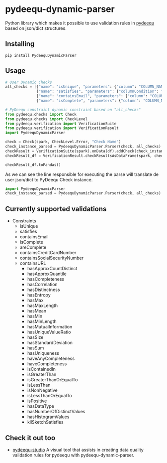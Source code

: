 
# pydeequ-dynamic-parser

Python library which makes it possible to use validation rules in [pydeequ](https://github.com/awslabs/python-deequ) based on json/dict structures.

## Installing

```shell
pip install PydeequDynamicParser
```

## Usage

```python
# User Dynamic Checks
all_checks = [{"name": "isUnique", "parameters": {"column": "COLUMN_NAME", "hint": "Hint here"}},
              {"name": "satisfies", "parameters": {"columnCondition": "(LENGTH(COLUMN_NAME) = 11 OR LENGTH(COLUMN_NAME) = 14) ", "constraintName": "COLUMN_NAME length validate", "assertion": "lambda x: x == 1.0", "hint": None}},
              {"name": "containsEmail", "parameters": {"column": "COLUMN_NAME", "assertion": None, "hint": None}},
              {"name": "isComplete", "parameters": {"column": "COLUMN_NAME", "hint": None}}]

# PyDeequ constraint dynamic constraint based on "all_checks"
from pydeequ.checks import Check
from pydeequ.checks import CheckLevel
from pydeequ.verification import VerificationSuite
from pydeequ.verification import VerificationResult
import PydeequDynamicParser

check = Check(spark, CheckLevel.Error, "Check Name")
check_instance_parsed = PydeequDynamicParser.Parser(check, all_checks).parse()
checkResult = VerificationSuite(spark).onData(df).addCheck(check_instance_parsed).run()
checkResult_df = VerificationResult.checkResultsAsDataFrame(spark, checkResult)

checkResult_df.toPandas()
```

As we can see the line responsible for executing the parse will translate de user json/dict to PyDeequ Check instance.

```python
import PydeequDynamicParser
check_instance_parsed = PydeequDynamicParser.Parser(check, all_checks).parse()
```

## Currently supported validations
- Constraints
  - isUnique
  - satisfies
  - containsEmail
  - isComplete
  - areComplete
  - containsCreditCardNumber 
  - containsSocialSecurityNumber
  - containsURL
	- hasApproxCountDistinct
	- hasApproxQuantile
	- hasCompleteness
	- hasCorrelation
	- hasDistinctness
	- hasEntropy
	- hasMax
	- hasMaxLength
	- hasMean
	- hasMin
	- hasMinLength
	- hasMutualInformation
	- hasUniqueValueRatio
	- hasSize
	- hasStandardDeviation
	- hasSum
	- hasUniqueness
	- haveAnyCompleteness
	- haveCompleteness
	- isContainedIn
	- isGreaterThan
	- isGreaterThanOrEqualTo
	- isLessThan
	- isNonNegative
	- isLessThanOrEqualTo
	- isPositive
	- hasDataType
	- hasNumberOfDistinctValues
	- hasHistogramValues
	- kllSketchSatisfies

## Check it out too

- [pydeequ-studio](https://github.com/wesleywilian/pydeequ-studio) A visual tool that assists in creating data quality validation rules for pydeequ with pydeequ-dynamic-parser.
